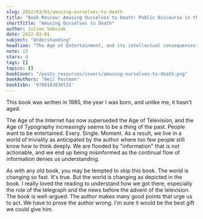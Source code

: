 ```yaml
---
slug: 2022/03/01/amusing-ourselves-to-death
title: "Book Review: Amusing Ourselves to Death: Public Discourse in the Age of Show Business"
shortTitle: "Amusing Ourselves to Death"
author: Julien Sobczak
date: 2022-03-01
subject: "Understanding"
headline: "The Age of Entertainment, and its intellectual consequences"
note: 15
stars: 4
tags: []
topics: []
bookCover: "/posts_resources/covers/amusing-ourselves-to-death.png"
bookAuthors: "Neil Postman"
bookIsbn: '9780143036531'
---
```


This book was written in 1985, the year I was born, and unlike me, it hasn't aged.

The Age of the Internet has now superseded the Age of Television, and the Age of Typography increasingly seems to be a thing of the past. People want to be entertained. Every. Single. Moment. As a result, we live in a world of triviality as anticipated by the author where too few people still know how to think deeply. We are flooded by "information" that is not actionable, and we end up being misinformed as the continual flow of information denies us understanding.

As with any old book, you may be tempted to skip this book. The world is changing so fast. It's true. But the world is changing as depicted in the book. I really loved the reading to understand how we got there, especially the role of the telegraph and the news before the advent of the television. The book is well-argued. The author makes many good points that urge us to act. We have to prove the author wrong. I'm sure it would be the best gift we could give him.
    